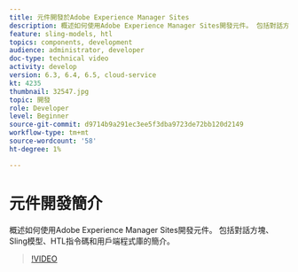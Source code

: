 ```yaml
---
title: 元件開發於Adobe Experience Manager Sites
description: 概述如何使用Adobe Experience Manager Sites開發元件。 包括對話方塊、Sling模型、HTL指令碼和用戶端程式庫的簡介。
feature: sling-models, htl
topics: components, development
audience: administrator, developer
doc-type: technical video
activity: develop
version: 6.3, 6.4, 6.5, cloud-service
kt: 4235
thumbnail: 32547.jpg
topic: 開發
role: Developer
level: Beginner
source-git-commit: d9714b9a291ec3ee5f3dba9723de72bb120d2149
workflow-type: tm+mt
source-wordcount: '58'
ht-degree: 1%

---
```



# 元件開發簡介

概述如何使用Adobe Experience Manager Sites開發元件。 包括對話方塊、Sling模型、HTL指令碼和用戶端程式庫的簡介。

>[!VIDEO](https://video.tv.adobe.com/v/32547/?quality=12&learn=on)